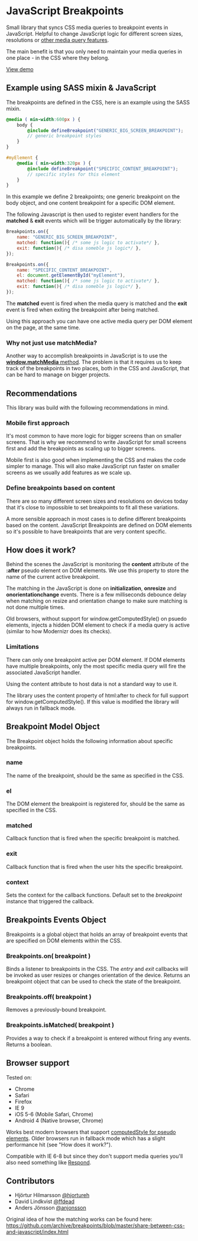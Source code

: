 # JavaScript Breakpoints

Small library that syncs CSS media queries to breakpoint events in JavaScript. Helpful to change JavaScript logic for different screen sizes, resolutions or [other media query features](http://www.w3.org/TR/css3-mediaqueries/#media1).

The main benefit is that you only need to maintain your media queries in one place - in the CSS where they belong.

[View demo](http://14islands.github.com/js-breakpoints/) 


## Example using SASS mixin & JavaScript

The breakpoints are defined in the CSS, here is an example using the SASS mixin.

```scss
@media ( min-width:600px ) {
	body {
		@include defineBreakpoint("GENERIC_BIG_SCREEN_BREAKPOINT");
		// generic breakpoint styles
	}
}

#myElement {
	@media ( min-width:320px ) {
		@include defineBreakpoint("SPECIFIC_CONTENT_BREAKPOINT");
		// specific styles for this element
	}
}
```
In this example we define 2 breakpoints; one generic breakpoint on the body object, and one content breakpoint for a specific DOM element. 

The following Javascript is then used to register event handlers for the **matched** & **exit** events which will be trigger automatically by the library:
```js
Breakpoints.on({
	name: "GENERIC_BIG_SCREEN_BREAKPOINT",
	matched: function(){ /* some js logic to activate*/ },
	exit: function(){ /* disa someble js logic*/ },
});

Breakpoints.on({
	name: "SPECIFIC_CONTENT_BREAKPOINT",
	el: document.getElementById("myElement"),
	matched: function(){ /* some js logic to activate*/ },
	exit: function(){ /* disa someble js logic*/ },
});
```

The **matched** event is fired when the media query is matched and the **exit** event is fired when exiting the breakpoint after being matched.

Using this approach you can have one active media query per DOM element on the page, at the same time.


### Why not just use matchMedia?

Another way to accomplish breakpoints in JavaScript is to use the [**window.matchMedia** method](https://developer.mozilla.org/en-US/docs/DOM/window.matchMedia).  The problem is that it requires us to keep track of the breakpoints in two places,  both in the CSS and JavaScript,  that can be hard to manage on bigger projects.


## Recommendations

This library was build with the following recommendations in mind. 


### Mobile first approach

It's most common to have more logic for bigger screens than on smaller screens.   That is why we recommend to write JavaScript for small screens first and add the breakpoints as scaling up to bigger screens.  

Mobile first is also good when implementing the CSS and makes the code simpler to manage.  This will also make  JavaScript run faster on smaller screens as we usually add features as we scale up.


### Define breakpoints based on content

There are so many different screen sizes and resolutions on devices today that it's close to impossible to set breakpoints to fit all these variations.  

A more sensible approach in most cases is to define different breakpoints based on the content.  JavaScript Breakpoints are defined on DOM elements so it's possible to have breakpoints that are very content specific.


## How does it work?

Behind the scenes the JavaScript is monitoring the **content** attribute of the **:after** pseudo element on DOM elements. We use this property to store the name of the current active breakpoint. 

The matching in the JavaScript is done on **initialization**, **onresize** and **onorientationchange** events.   There is a few milliseconds debounce delay when matching on resize and orientation change to make sure matching is not done multiple times. 

Old browsers, without support for window.getComputedStyle() on psuedo elements, injects a hidden DOM element to check if a media query is active (similar to how Modernizr does its checks).


### Limitations

There can only one breakpoint active per DOM element. If DOM elements have multiple breakpoints, only the most specific media query will fire the associated JavaScript handler. 

Using the content attribute to host data is not a standard way to use it.

The library uses the content property of html:after to check for full support for window.getComputedStyle(). If this value is modified the library will always run in fallback mode.


## Breakpoint Model Object 

The Breakpoint object holds the following information about specific breakpoints.

### name

The name of the breakpoint, should be the same as specified in the CSS.

### el

The DOM element the breakpoint is registered for, should be the same as specified in the CSS.

### matched

Callback function that is fired when the specific breakpoint is matched.

### exit

Callback function that is fired when the user hits the specific breakpoint.

### context

Sets the context for the callback functions. Default set to the *breakpoint* instance that triggered the callback.



## Breakpoints Events Object

Breakpoints is a global object that holds an array of breakpoint events that are specified on DOM elements within the CSS.

### Breakpoints.on( breakpoint )

Binds a listener to breakpoints in the CSS.  The *entry* and *exit* callbacks will be invoked as user resizes or changes orientation of the device.  Returns an breakpoint object that can be used to check the state of the breakpoint.

### Breakpoints.off( breakpoint )

Removes a previously-bound breakpoint.

### Breakpoints.isMatched( breakpoint )

Provides a way to check if a breakpoint is entered without firing any events.  Returns a boolean.


## Browser support

Tested on:
* Chrome
* Safari
* Firefox
* IE 9
* iOS 5-6 (Mobile Safari, Chrome)
* Android 4 (Native browser, Chrome)

Works best modern browsers that support [computedStyle for pseudo elements](http://caniuse.com/#feat=getcomputedstyle). Older browsers run in fallback mode which has a slight performance hit (see "How does it work?").

Compatible with IE 6-8 but since they don't support media queries you'll also need something like [Respond](http://github.com/scottjehl/Respond/).


## Contributors

* Hjörtur Hilmarsson [@hjortureh](https://twitter.com/hjortureh)
* David Lindkvist [@ffdead](https://twitter.com/ffdead)
* Anders Jönsson [@anjonsson](https://twitter.com/anjonsson)

Original idea of how the matching works can be found here: https://github.com/archive/breakpoints/blob/master/share-between-css-and-javascript/index.html






